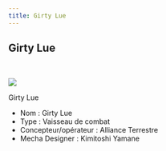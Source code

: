 ```yaml
---
title: Girty Lue
---
```


Girty Lue
---------

 


![](/images/stories/saga/seedd/images/vaisseaux/gardi_ruu.jpg)


Girty Lue  
  
- Nom : Girty Lue   
- Type : Vaisseau de combat   
- Concepteur/opérateur : Alliance Terrestre   
- Mecha Designer : Kimitoshi Yamane


